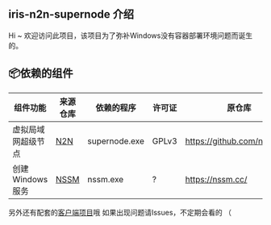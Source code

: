 ## iris-n2n-supernode 介绍
Hi ~ 欢迎访问此项目，该项目为了弥补Windows没有容器部署环境问题而诞生的。

## 📦依赖的组件
| 组件功能 | 来源仓库 | 依赖的程序 | 许可证 | 原仓库 | 实现 |
|-|-|-|-|-|-|
| 虚拟局域网超级节点 | [N2N](https://github.com/5656565566/n2n) | supernode.exe | GPLv3 | https://github.com/ntop/n2n |
| 创建Windows服务 | [NSSM](https://github.com/kirillkovalenko/nssm) | nssm.exe | ? | https://nssm.cc/ |

另外还有配套的[客户端项目](https://github.com/5656565566/iris-n2n-launcher)哦
如果出现问题请Issues，不定期会看的 （